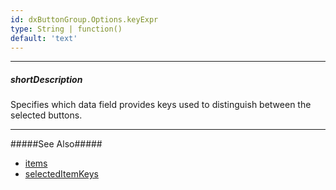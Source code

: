 ```yaml
---
id: dxButtonGroup.Options.keyExpr
type: String | function()
default: 'text'
---
```

---
##### shortDescription
Specifies which data field provides keys used to distinguish between the selected buttons.

---
#####See Also#####
- [items](/Documentation/ApiReference/UI_Widgets/dxButtonGroup/Configuration/#items)
- [selectedItemKeys](/Documentation/ApiReference/UI_Widgets/dxButtonGroup/Configuration/#selectedItemKeys)
